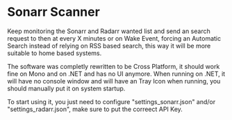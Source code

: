 # Sonarr Scanner
Keep monitoring the Sonarr and Radarr wanted list and send an search request to then at every X minutes or on Wake Event, forcing an Automatic Search instead of relying on RSS based search, this way it will be more suitable to home based systems.

The software was completly rewritten to be Cross Platform, it should work fine on Mono and on .NET and has no UI anymore.
When running on .NET, it will have no console window and will have an Tray Icon when running, you should manually put it on system startup.

To start using it, you just need to configure "settings_sonarr.json" and/or "settings_radarr.json", make sure to put the correect API Key.
